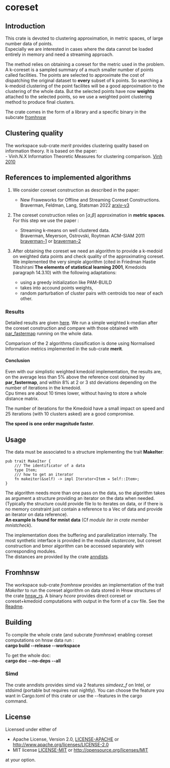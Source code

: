 # coreset

## Introduction 
This crate is devoted to clustering approximation, in metric spaces, of large number data of points.  
Especially we are interested in cases where the data cannot be loaded entirely in memory and need a streaming approach.

The method relies on obtaining a coreset for the metric used in the problem.  
A k-coreset is a sampled summary of a much smaller number of points called facilities. The points are selected to approximate the cost of dispatching the original dataset to **every** subset of k points.  So searching a k-medoid clustering of the point facilites will be a good approximation 
to the clustering of the whole data.
But the selected points have now **weights** attached to the selected points, so we use a weighted point clustering method to produce final clusters.

The crate comes in the form of a library and a specific binary in the subcrate [fromhnsw](#fromhnsw)

## Clustering quality

The workspace sub-crate *merit* provides clustering quality based on
information theory. It is based on the paper:  
    - Vinh.N.X Information Theoretic Measures for clustering comparison. [Vinh 2010](https://jmlr.csail.mit.edu/papers/volume11/vinh10a/vinh10a.pdf)

## References to implemented algorithms

1. We consider coreset construction as described in the paper:  
    -  New Fraweworks for Offline and Streaming Coreset Constructions.   
           Braverman, Feldman, Lang, Statsman 2022
           [arxiv-v3](https://arxiv.org/abs/1612.00889)



2. The coreset construction relies on  [$\alpha$,$\beta$] approximation in **metric spaces**.  For this step we use the paper :
    - Streaming k-means on well clustered data.  
                Braverman, Meyerson, Ostrovski, Roytman ACM-SIAM 2011 
                [braverman-1](https://web.cs.ucla.edu/~rafail/PUBLIC/116.pdf) or [braverman-2](https://dl.acm.org/doi/10.5555/2133036.2133039)

3. After obtaining the coreset we need an algorithm to provide a k-medoid on weighted data points and check quality of the approximating coreset. We implemented the very simple algorithm (cited in Friedman Hastie Tibshirani **The elements of statistical learning 2001**, Kmedoids paragraph 14.3.10) with the following adaptations:

    - using a greedy initialization like PAM-BUILD
    - takes into accound points weights,
    - random parturbation of cluster pairs with centroids too near of each other.


### Results

Detailed results are given [here](./Results.md).
We run a simple weighted k-median after the coreset construction and compare with those obtained with [par_fastermap](https://docs.rs/kmedoids/0.5.0/kmedoids/fn.par_fasterpam.html) running on the whole data.

Comparison of the 2 algorithms classification is done using Normalised Information metrics
implemented in the sub-crate **merit**.

#### Conclusion
Even with our simplistic weighted kmedoid implementation, the results are, on the average less than 5% above the reference cost obtained by **par_fastermap**, and  within 8% at 2 or 3 std deviations depending on the number of iterations in the kmedoid.  
Cpu times are about 10 times lower, without having to store a whole distance matrix.

The number of iterations for the Kmedoid have a small impact on speed and 25 iterations (with 10 clusters asked) are a good compromise.  

**The speed is one order magnitude faster**.


## Usage 

The data must be associated to a structure implementing the trait **MakeIter**:  

```
pub trait MakeIter {
    /// The identificator of a data
    type Item;
    /// how to get an iterator
    fn makeiter(&self) -> impl Iterator<Item = Self::Item>;
}
```

The algorithm needs more than one pass on the data, so the algorithm takes as argument a structure  providing
an iterator on the data when needed. (Typically the structure could provide file Io to iterates on data, or if there is no memory constraint just contain a reference to a Vec of data and provide an iterator on data reference).  
**An example is found for mnist data** (Cf *module iter in crate member mnistcheck*).  

The implementation does the buffering and parallelization internally.
The most synthetic interface is provided in the module *clustercore*, but coreset construction and bmor algorithm can be accessed separately with
corresponding modules.  
The distances are provided by the crate [anndists](https://crates.io/crates/anndists).

## Fromhnsw

The workspace sub-crate *fromhnsw* provides an implementation of the trait *MakeIter* to run the coreset algorithm on data stored in Hnsw structures of the crate [hnsw_rs](https://crates.io/crates/hnsw_rs). A binary *hcore* provides direct coreset or coreset+kmedoid computations with output in the form of a csv file. See the [Readme](./fromhnsw/README.md).

## Building

To compile the whole crate (and subcrate *fromhnsw*) enabling coreset computations on hnsw data run :  
**cargo build --release --workspace**  

To get the whole doc:  
**cargo doc --no-deps --all**

### Simd 

The crate anndists provides simd via 2 features *simdeez_f* on Intel, or stdsimd (portable but requires rust nightly). You can choose the feature you want in Cargo.toml of this crate or use the --features in the cargo command.

## License

Licensed under either of

* Apache License, Version 2.0, [LICENSE-APACHE](LICENSE-APACHE) or <http://www.apache.org/licenses/LICENSE-2.0>
* MIT license [LICENSE-MIT](LICENSE-MIT) or <http://opensource.org/licenses/MIT>

at your option.